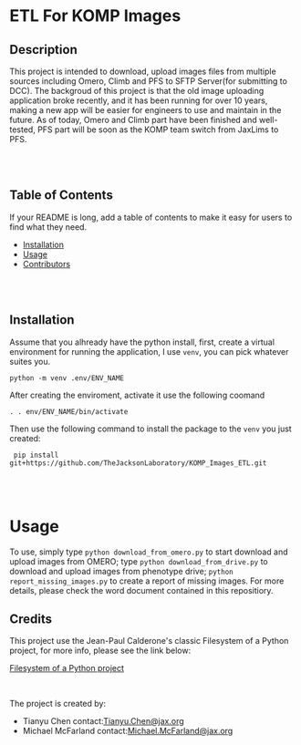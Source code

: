 # ETL For KOMP Images

## Description

This project is intended to download, upload images files from multiple sources including Omero, Climb and PFS to SFTP Server(for submitting to DCC). The backgroud of this project is that the old image uploading application broke recently, and it has been running for over 10 years, making a new app will be easier for engineers to use and maintain in the future. As of today, Omero and Climb part have been finished and well-tested, PFS part will be soon as the KOMP team switch from JaxLims to PFS. 

<br>
<br>

## Table of Contents

If your README is long, add a table of contents to make it easy for users to find what they need.

- [Installation](#installation)
- [Usage](#usage)
- [Contributors](#credits)


<br>
<br>

## Installation

Assume that you alhready have the python install, first, create a virtual environment for running the application, I use `venv`, you can pick whatever suites you. 

```
python -m venv .env/ENV_NAME
```
After creating the enviroment, activate it use the following coomand 

```
. . env/ENV_NAME/bin/activate
```

Then use the following command to install the package to the `venv` you just created:

```
 pip install git+https://github.com/TheJacksonLaboratory/KOMP_Images_ETL.git

```



<br>
<br>

# Usage

To use, simply type ```python download_from_omero.py``` to start download and upload images from OMERO; type ```python download_from_drive.py``` to download and upload images from phenotype drive; ```python report_missing_images.py``` to create a report of missing images. For more details,  please check the word document contained in this repositiory. 




## Credits
This project use the Jean-Paul Calderone's classic Filesystem of a Python project, for more info, please see the link below:

[Filesystem of a Python project](http://as.ynchrono.us/2007/12/filesystem-structure-of-python-project_21.html)

<br>

The project is created by:

- Tianyu Chen contact:Tianyu.Chen@jax.org
- Michael McFarland contact:Michael.McFarland@jax.org






